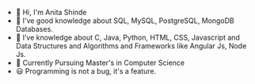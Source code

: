 - 👋 Hi, I'm Anita Shinde
- 👀 I've good knowledge about SQL, MySQL, PostgreSQL, MongoDB Databases.
- 🌱 I’ve knowledge about C, Java, Python, HTML, CSS, Javascript and Data Structures and Algorithms and Frameworks like Angular Js, Node Js.
- 💞️ Currently Pursuing Master's in Computer Science
- 😃 Programming is not a bug, it's a feature.
